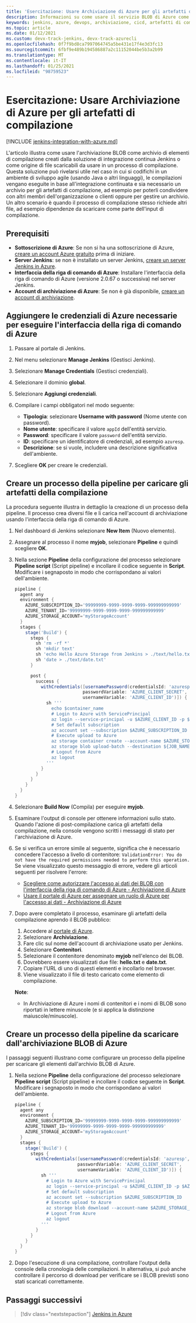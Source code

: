 ```yaml
---
title: 'Esercitazione: Usare Archiviazione di Azure per gli artefatti di compilazione'
description: Informazioni su come usare il servizio BLOB di Azure come repository di artefatti di compilazione creati da una soluzione di integrazione continua Jenkins.
keywords: jenkins, azure, devops, archiviazione, cicd, artefatti di compilazione
ms.topic: article
ms.date: 01/12/2021
ms.custom: devx-track-jenkins, devx-track-azurecli
ms.openlocfilehash: 0f7f9bd8ca7997064745a5be431e17f4e3d3fc13
ms.sourcegitcommit: 6fbf9e489b194586887a2c11152044be5b3a2b99
ms.translationtype: MT
ms.contentlocale: it-IT
ms.lasthandoff: 01/25/2021
ms.locfileid: "98759523"
---
```

# <a name="tutorial-use-azure-storage-for-build-artifacts"></a>Esercitazione: Usare Archiviazione di Azure per gli artefatti di compilazione

[!INCLUDE [jenkins-integration-with-azure.md](includes/jenkins-integration-with-azure.md)]

L'articolo illustra come usare l'archiviazione BLOB come archivio di elementi di compilazione creati dalla soluzione di integrazione continua Jenkins o come origine di file scaricabili da usare in un processo di compilazione. Questa soluzione può rivelarsi utile nel caso in cui si codifichi in un ambiente di sviluppo agile (usando Java o altri linguaggi), le compilazioni vengano eseguite in base all'integrazione continuata e sia necessario un archivio per gli artefatti di compilazione, ad esempio per poterli condividere con altri membri dell'organizzazione o clienti oppure per gestire un archivio. Un altro scenario è quando il processo di compilazione stesso richiede altri file, ad esempio dipendenze da scaricare come parte dell'input di compilazione.

## <a name="prerequisites"></a>Prerequisiti

- **Sottoscrizione di Azure**: Se non si ha una sottoscrizione di Azure, [creare un account Azure gratuito](https://azure.microsoft.com/free/?ref=microsoft.com&utm_source=microsoft.com&utm_medium=docs&utm_campaign=visualstudio) prima di iniziare.
- **Server Jenkins**: se non è installato un server Jenkins, [creare un server Jenkins in Azure](./configure-on-linux-vm.md).
- **Interfaccia della riga di comando di Azure**: Installare l'interfaccia della riga di comando di Azure (versione 2.0.67 o successiva) nel server Jenkins.
- **Account di archiviazione di Azure**: Se non è già disponibile, [creare un account di archiviazione](/azure/storage/common/storage-account-create).

## <a name="add-azure-credential-needed-to-execute-azure-cli"></a>Aggiungere le credenziali di Azure necessarie per eseguire l'interfaccia della riga di comando di Azure

1. Passare al portale di Jenkins.

1. Nel menu selezionare **Manage Jenkins** (Gestisci Jenkins).

1. Selezionare **Manage Credentials** (Gestisci credenziali).

1. Selezionare il dominio **global**.

1. Selezionare **Aggiungi credenziali**.

1. Compilare i campi obbligatori nel modo seguente:

    - **Tipologia**: selezionare **Username with password** (Nome utente con password).
    - **Nome utente**: specificare il valore `appId` dell'entità servizio.
    - **Password**: specificare il valore `password` dell'entità servizio.
    - **ID**: specificare un identificatore di credenziali, ad esempio `azuresp`.
    - **Descrizione**: se si vuole, includere una descrizione significativa dell'ambiente.

1. Scegliere **OK** per creare le credenziali.

## <a name="create-a-pipeline-job-to-upload-build-artifacts"></a>Creare un processo della pipeline per caricare gli artefatti della compilazione

La procedura seguente illustra in dettaglio la creazione di un processo della pipeline. Il processo crea diversi file e li carica nell'account di archiviazione usando l'interfaccia della riga di comando di Azure.

1. Nel dashboard di Jenkins selezionare **New Item** (Nuovo elemento).

1. Assegnare al processo il nome **myjob**, selezionare **Pipeline** e quindi scegliere **OK**.

1. Nella sezione **Pipeline** della configurazione del processo selezionare **Pipeline script** (Script pipeline) e incollare il codice seguente in **Script**. Modificare i segnaposto in modo che corrispondano ai valori dell'ambiente.

    ```groovy
    pipeline {
      agent any
      environment {
        AZURE_SUBSCRIPTION_ID='99999999-9999-9999-9999-999999999999'
        AZURE_TENANT_ID='99999999-9999-9999-9999-999999999999'
        AZURE_STORAGE_ACCOUNT='myStorageAccount'
      }
      stages {
        stage('Build') {
          steps {
            sh 'rm -rf *'
            sh 'mkdir text'
            sh 'echo Hello Azure Storage from Jenkins > ./text/hello.txt'
            sh 'date > ./text/date.txt'
          }
    
          post {
            success {
              withCredentials([usernamePassword(credentialsId: 'azuresp', 
                              passwordVariable: 'AZURE_CLIENT_SECRET', 
                              usernameVariable: 'AZURE_CLIENT_ID')]) {
                sh '''
                  echo $container_name
                  # Login to Azure with ServicePrincipal
                  az login --service-principal -u $AZURE_CLIENT_ID -p $AZURE_CLIENT_SECRET -t $AZURE_TENANT_ID
                  # Set default subscription
                  az account set --subscription $AZURE_SUBSCRIPTION_ID
                  # Execute upload to Azure
                  az storage container create --account-name $AZURE_STORAGE_ACCOUNT --name $JOB_NAME --auth-mode login
                  az storage blob upload-batch --destination ${JOB_NAME} --source ./text --auth-mode login
                  # Logout from Azure
                  az logout
                '''
              }
            }
          }
        }
      }
    }
    ```
    
1. Selezionare **Build Now** (Compila) per eseguire **myjob**.

1. Esaminare l'output di console per ottenere informazioni sullo stato. Quando l'azione di post-compilazione carica gli artefatti della compilazione, nella console vengono scritti i messaggi di stato per l'archiviazione di Azure.

1. Se si verifica un errore simile al seguente, significa che è necessario concedere l'accesso a livello di contenitore: `ValidationError: You do not have the required permissions needed to perform this operation.` Se viene visualizzato questo messaggio di errore, vedere gli articoli seguenti per risolvere l'errore:

    - [Scegliere come autorizzare l'accesso ai dati dei BLOB con l'interfaccia della riga di comando di Azure - Archiviazione di Azure](/azure/storage/blobs/authorize-data-operations-cli)
    - [Usare il portale di Azure per assegnare un ruolo di Azure per l'accesso ai dati - Archiviazione di Azure](/azure/storage/common/storage-auth-aad-rbac-portal)

1. Dopo avere completato il processo, esaminare gli artefatti della compilazione aprendo il BLOB pubblico:

    1. Accedere al [portale di Azure](https://portal.azure.com).
    1. Selezionare **Archiviazione**.
    1. Fare clic sul nome dell'account di archiviazione usato per Jenkins.
    1. Selezionare **Contenitori**.
    1. Selezionare il contenitore denominato **myjob** nell'elenco dei BLOB.
    1. Dovrebbero essere visualizzati due file: **hello.txt** e **date.txt**.
    1. Copiare l'URL di uno di questi elementi e incollarlo nel browser. 
    1. Viene visualizzato il file di testo caricato come elemento di compilazione.
    
    **Note**:

    - In Archiviazione di Azure i nomi di contenitori e i nomi di BLOB sono riportati in lettere minuscole (e si applica la distinzione maiuscole/minuscole).

## <a name="create-a-pipeline-job-to-download-from-azure-blob-storage"></a>Creare un processo della pipeline da scaricare dall'archiviazione BLOB di Azure

I passaggi seguenti illustrano come configurare un processo della pipeline per scaricare gli elementi dall'archivio BLOB di Azure.

1. Nella sezione **Pipeline** della configurazione del processo selezionare **Pipeline script** (Script pipeline) e incollare il codice seguente in **Script**. Modificare i segnaposto in modo che corrispondano ai valori dell'ambiente.

    ```groovy
    pipeline {
      agent any
      environment {
        AZURE_SUBSCRIPTION_ID='99999999-9999-9999-9999-999999999999'
        AZURE_TENANT_ID='99999999-9999-9999-9999-999999999999'
        AZURE_STORAGE_ACCOUNT='myStorageAccount'
      }
      stages {
        stage('Build') {
          steps {
            withCredentials([usernamePassword(credentialsId: 'azuresp', 
                            passwordVariable: 'AZURE_CLIENT_SECRET', 
                            usernameVariable: 'AZURE_CLIENT_ID')]) {
              sh '''
                # Login to Azure with ServicePrincipal
                az login --service-principal -u $AZURE_CLIENT_ID -p $AZURE_CLIENT_SECRET -t $AZURE_TENANT_ID
                # Set default subscription
                az account set --subscription $AZURE_SUBSCRIPTION_ID
                # Execute upload to Azure
                az storage blob download --account-name $AZURE_STORAGE_ACCOUNT --container-name myjob --name hello.txt --file ${WORKSPACE}/hello.txt --auth-mode login
                # Logout from Azure
                az logout
              '''   
            }
          }
        }
      }
    }
    ```
    
1. Dopo l'esecuzione di una compilazione, controllare l'output della console della cronologia delle compilazioni. In alternativa, si può anche controllare il percorso di download per verificare se i BLOB previsti sono stati scaricati correttamente.  

## <a name="next-steps"></a>Passaggi successivi

> [!div class="nextstepaction"]
> [Jenkins in Azure](/azure/Jenkins/)
